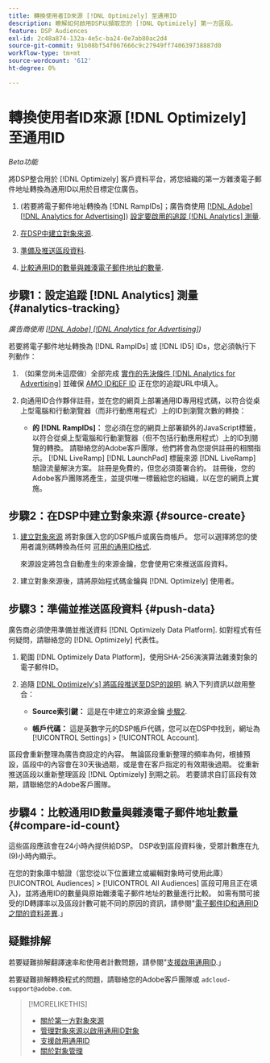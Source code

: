 ```yaml
---
title: 轉換使用者ID來源 [!DNL Optimizely] 至通用ID
description: 瞭解如何啟用DSP以擷取您的 [!DNL Optimizely] 第一方區段。
feature: DSP Audiences
exl-id: 2c48a874-132a-4e5c-ba24-0e7ab80ac2d4
source-git-commit: 91b08bf54f067666c9c27949ff740639738887d0
workflow-type: tm+mt
source-wordcount: '612'
ht-degree: 0%

---
```


# 轉換使用者ID來源 [!DNL Optimizely] 至通用ID

*Beta功能*

將DSP整合用於 [!DNL Optimizely] 客戶資料平台，將您組織的第一方雜湊電子郵件地址轉換為通用ID以用於目標定位廣告。

1. (若要將電子郵件地址轉換為 [!DNL RampIDs]<!-- or [!DNL ID5] IDs -->；廣告商使用 [[!DNL Adobe] [!DNL Analytics for Advertising]](/help/integrations/analytics/overview.md)) [設定要啟用的追蹤 [!DNL Analytics] 測量](#analytics-tracking).

1. [在DSP中建立對象來源](#source-create).

1. [準備及推送區段資料](#push-data).

1. [比較通用ID的數量與雜湊電子郵件地址的數量](#compare-id-count).

## 步驟1：設定追蹤 [!DNL Analytics] 測量 {#analytics-tracking}

*廣告商使用 [[!DNL Adobe] [!DNL Analytics for Advertising]](/help/integrations/analytics/overview.md))*

若要將電子郵件地址轉換為 [!DNL RampIDs] 或 [!DNL ID5] IDs，您必須執行下列動作：

1. （如果您尚未這麼做）全部完成 [實作的先決條件 [!DNL Analytics for Advertising]](/help/integrations/analytics/prerequisites.md) 並確保 [AMO ID和EF ID](/help/integrations/analytics/ids.md) 正在您的追蹤URL中填入。

1. 向通用ID合作夥伴註冊，並在您的網頁上部署通用ID專用程式碼，以符合從桌上型電腦和行動瀏覽器（而非行動應用程式）上的ID到瀏覽次數的轉換：

   * **的 [!DNL RampIDs]：** 您必須在您的網頁上部署額外的JavaScript標籤，以符合從桌上型電腦和行動瀏覽器（但不包括行動應用程式）上的ID到閱覽的轉換。 請聯絡您的Adobe客戶團隊，他們將會為您提供註冊的相關指示。 [!DNL LiveRamp] [!DNL LaunchPad] 標籤來源 [!DNL LiveRamp] 驗證流量解決方案。 註冊是免費的，但您必須簽署合約。 註冊後，您的Adobe客戶團隊將產生，並提供唯一標籤給您的組織，以在您的網頁上實施。

## 步驟2：在DSP中建立對象來源 {#source-create}

1. [建立對象來源](source-manage.md) 將對象匯入您的DSP帳戶或廣告商帳戶。 您可以選擇將您的使用者識別碼轉換為任何 [可用的通用ID格式](source-about.md).

   來源設定將包含自動產生的來源金鑰，您會使用它來推送區段資料。

1. 建立對象來源後，請將原始程式碼金鑰與 [!DNL Optimizely] 使用者。

## 步驟3：準備並推送區段資料 {#push-data}

廣告商必須使用準備並推送資料 [!DNL Optimizely Data Platform]. 如對程式有任何疑問，請聯絡您的 [!DNL Optimizely] 代表性。

1. 範圍 [!DNL Optimizely Data Platform]，使用SHA-256演演算法雜湊對象的電子郵件ID。

1. 追隨 [[!DNL Optimizely's] 將區段推送至DSP的說明](https://support.optimizely.com/hc/en-us/articles/27974930963981-Integrate-Adobe-Ads). 納入下列資訊以啟用整合：

   * **Source索引鍵：** 這是在中建立的來源金鑰 [步驟2](#source-create).

   * **帳戶代碼：** 這是英數字元的DSP帳戶代碼，您可以在DSP中找到，網址為 [!UICONTROL Settings] > [!UICONTROL Account].

區段會重新整理為廣告商設定的內容。 無論區段重新整理的頻率為何，根據預設，區段中的內容會在30天後過期，或是會在客戶指定的有效期後過期。 從重新推送區段以重新整理區段 [!DNL Optimizely] 到期之前。 若要請求自訂區段有效期，請聯絡您的Adobe客戶團隊。

## 步驟4：比較通用ID數量與雜湊電子郵件地址數量 {#compare-id-count}

這些區段應該會在24小時內提供給DSP。 DSP收到區段資料後，受眾計數應在九(9)小時內顯示。

在您的對象庫中驗證（當您從以下位置建立或編輯對象時可使用此庫） [!UICONTROL Audiences] > [!UICONTROL All Audiences] 區段可用且正在填入)，並將通用ID的數量與原始雜湊電子郵件地址的數量進行比較。 如需有關可接受的ID轉譯率以及區段計數可能不同的原因的資訊，請參閱&quot;[電子郵件ID和通用ID之間的資料差異](#universal-ids-data-variances).」

## 疑難排解

若要疑難排解翻譯速率和使用者計數問題，請參閱&quot;[支援啟用通用ID](/help/dsp/audiences/universal-ids.md).」

若要疑難排解轉換程式的問題，請聯絡您的Adobe客戶團隊或 `adcloud-support@adobe.com`.

>[!MORELIKETHIS]
>
>* [關於第一方對象來源](/help/dsp/audiences/sources/source-about.md)
>* [管理對象來源以啟用通用ID對象](source-manage.md)
>* [支援啟用通用ID](/help/dsp/audiences/universal-ids.md)
>* [關於對象管理](/help/dsp/audiences/audience-about.md)
